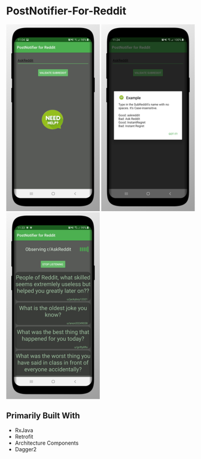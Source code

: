 # PostNotifier-For-Reddit

<p float="left">
  <img src= "images/screenshot1.png" width="250" />
  <img src= "images/screenshot2.png" width="250" /> 
  <img src= "images/screenshot3.png" width="250" /> 

</p>

## Primarily Built With
* RxJava 
* Retrofit
* Architecture Components
* Dagger2

